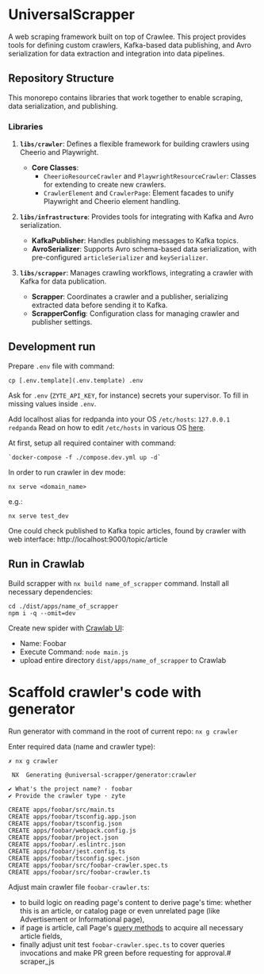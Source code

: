 # UniversalScrapper

A web scraping framework built on top of Crawlee. This project provides tools for defining custom crawlers, Kafka-based data publishing, and Avro serialization for data extraction and integration into data pipelines.

## Repository Structure

This monorepo contains libraries that work together to enable scraping, data serialization, and publishing.

### Libraries

1. **`libs/crawler`**: Defines a flexible framework for building crawlers using Cheerio and Playwright.

   - **Core Classes**:
     - `CheerioResourceCrawler` and `PlaywrightResourceCrawler`: Classes for extending to create new crawlers.
     - `CrawlerElement` and `CrawlerPage`: Element facades to unify Playwright and Cheerio element handling.

2. **`libs/infrastructure`**: Provides tools for integrating with Kafka and Avro serialization.

   - **KafkaPublisher**: Handles publishing messages to Kafka topics.
   - **AvroSerializer**: Supports Avro schema-based data serialization, with pre-configured `articleSerializer` and `keySerializer`.

3. **`libs/scrapper`**: Manages crawling workflows, integrating a crawler with Kafka for data publication.
   - **Scrapper**: Coordinates a crawler and a publisher, serializing extracted data before sending it to Kafka.
   - **ScrapperConfig**: Configuration class for managing crawler and publisher settings.

## Development run

Prepare `.env` file with command:
```shell
cp [.env.template](.env.template) .env
```

Ask for `.env` (`ZYTE_API_KEY`, for instance) secrets your supervisor. To fill in missing values inside `.env`.

Add localhost alias for redpanda into your OS `/etc/hosts`: `127.0.0.1 redpanda`
Read on how to edit `/etc/hosts` in various OS [here](https://www.manageengine.com/network-monitoring/how-to/how-to-add-static-entry.html).

At first, setup all required container with command:
```shell
`docker-compose -f ./compose.dev.yml up -d`
```

In order to run crawler in dev mode:

```shell
nx serve <domain_name>
```
e.g.:
```shell
nx serve test_dev
```

One could check published to Kafka topic articles, found by crawler with web interface: http://localhost:9000/topic/article

## Run in Crawlab

Build scrapper with `nx build name_of_scrapper` command.
Install all necessary dependencies:
```shell
cd ./dist/apps/name_of_scrapper
npm i -q --omit=dev
```

Create new spider with [Crawlab UI](http://localhost:8080/#/spiders/):
- Name: Foobar
- Execute Command: `node main.js`
- upload entire directory `dist/apps/name_of_scrapper` to Crawlab

# Scaffold crawler's code with generator

Run generator with command in the root of current repo:
`nx g crawler`

Enter required data (name and crawler type):
```shell
✗ nx g crawler

 NX  Generating @universal-scrapper/generator:crawler

✔ What's the project name? · foobar
✔ Provide the crawler type · zyte

CREATE apps/foobar/src/main.ts
CREATE apps/foobar/tsconfig.app.json
CREATE apps/foobar/tsconfig.json
CREATE apps/foobar/webpack.config.js
CREATE apps/foobar/project.json
CREATE apps/foobar/.eslintrc.json
CREATE apps/foobar/jest.config.ts
CREATE apps/foobar/tsconfig.spec.json
CREATE apps/foobar/src/foobar-crawler.spec.ts
CREATE apps/foobar/src/foobar-crawler.ts
```

Adjust main crawler file `foobar-crawler.ts`:
- to build logic on reading page's content to derive page's time: whether this is an article, or catalog page or even unrelated page (like Advertisement or Informational page),
- if page is article, call Page's [query methods](libs/crawler/src/lib/crawler-element/crawler-element.ts) to acquire all necessary article fields, 
- finally adjust unit test `foobar-crawler.spec.ts` to cover queries invocations and make PR green before requesting for approval.# scraper_js
